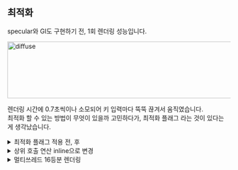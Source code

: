 
## 최적화

specular와 GI도 구현하기 전, 1회 렌더링 성능입니다.    

<img width="512" height="128" alt="diffuse" src="https://github.com/user-attachments/assets/ca96f31e-3c57-47e9-b389-06b19c72eaf4" />

렌더링 시간에 0.7초씩이나 소모되어 키 입력마다 뚝뚝 끊겨서 움직였습니다.  
최적화 할 수 있는 방법이 무엇이 있을까 고민하다가, 최적화 플래그 라는 것이 있다는 게 생각났습니다.  

<details>
  <summary>
    최적화 플래그 적용 전, 후
  </summary>
  -O3와 -march=native flag를 넣어주었습니다.
<img width="512" height="128" alt="image (1)" src="https://github.com/user-attachments/assets/2fabfaac-58e6-4170-8fd2-41ef65035355" />

  아쉬운 점 : disassembly를 보았을 때, 컴파일러 최적화 플래그로 SIMD 연산을 유도해봤으나 그러지 못한 연산들이 있었습니다.  
</details>

<details>
  <summary>
    상위 호출 연산 inline으로 변경
  </summary>
  렌더링마다 vector 연산이 많이 호출되고 있지 않을까? 라는 생각을 했습니다.  
  GNU Profiler인 gprof를 이용하여 vector 연산이 몇 천만 번 호출되는 것을 확인했습니다.  
  함수 오버헤드를 줄일 경우, 성능이 매우 빨리질 거라 생각했습니다.  
  vector 연산을 모두 inline 하였고, 아래와 같은 속도가 나오게 되었습니다.  
<img width="256" height="512" alt="image (2)" src="https://github.com/user-attachments/assets/1c970447-4f11-4d3d-a919-fd37dfe48942" />  
  <br><br>
  이후 호출량이 많았던 함수도 모두 inline 하였습니다.  
  <img width="256" height="512" alt="image (3)" src="https://github.com/user-attachments/assets/1d68f6af-2a63-4a05-ad6c-ce0716383324" />  

</details>


<details>
  <summary>
    멀티쓰레드 16등분 렌더링
  </summary>

  멀티 쓰레드를 사용하게 될 경우, 더 많은 코어를 이용하기 때문에 더 빠를 것이라 생각했습니다.  
  요즘 나오는 컴퓨터가 8개의 코어를 갖고 있다 들어, 코어 하나당 2개의 쓰레드를 할당했습니다.  
  canvas size에 맞게 가로, 세로 4등분 하여 16개의 쓰레드를 만들어 각 타일의 색을 넣게 했습니다.
  https://github.com/SeJin0214/software_raytracing/blob/1947bd9cfb0e0c788bc2aa68096718304ccd0d3b/bonus/main_bonus.c#L70-L88
  
  <img width="175" height="496" alt="image" src="https://github.com/user-attachments/assets/9526297e-20eb-4e2b-886e-79f5e70d5fec" />
  <br><br>
  이후 다중 조명, GI 등을 구현하게 되었고 0.02초 정도의 렌더링 시간을 확보했습니다.  
  <br><br>
  아쉬운 점 : 컴퓨터 정보에서 CPU 코어 개수를 파악하는 것이 아닌, 어림짐작으로 파악했습니다. 다음엔 명령어 또는 설정에서 확인하려 합니다.  

</details>






